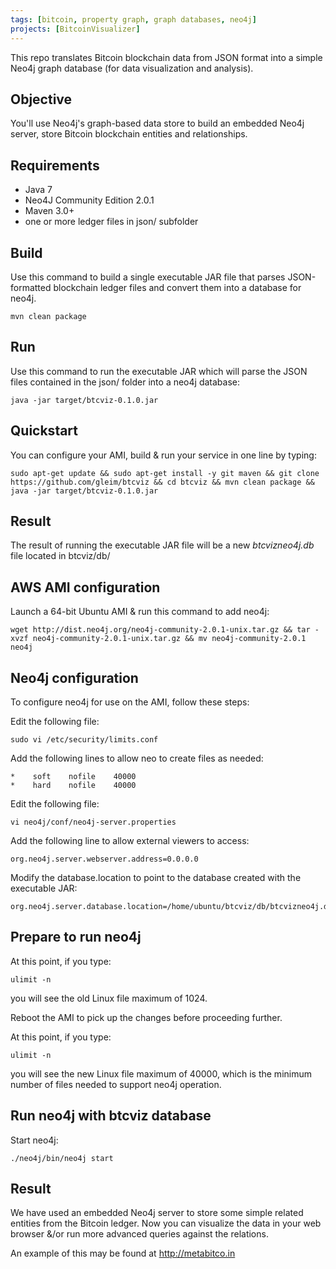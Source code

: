 ```yaml
---
tags: [bitcoin, property graph, graph databases, neo4j]
projects: [BitcoinVisualizer]
---
```


This repo translates Bitcoin blockchain data from JSON format into a simple Neo4j graph database (for data visualization and analysis).

Objective
---------

You'll use Neo4j's graph-based data store to build an embedded Neo4j server, store Bitcoin blockchain entities and relationships.

Requirements
------------

- Java 7
- Neo4J Community Edition 2.0.1
- Maven 3.0+
- one or more ledger files in json/ subfolder

Build
-----

Use this command to build a single executable JAR file that parses JSON-formatted blockchain ledger files and convert them into a database for neo4j.

```
mvn clean package 
```


Run
---

Use this command to run the executable JAR which will parse the JSON files contained in the json/ folder into a neo4j database:
```
java -jar target/btcviz-0.1.0.jar
```

Quickstart
----------

You can configure your AMI, build & run your service in one line by typing: 
```
sudo apt-get update && sudo apt-get install -y git maven && git clone https://github.com/gleim/btcviz && cd btcviz && mvn clean package && java -jar target/btcviz-0.1.0.jar
```


Result
------
The result of running the executable JAR file will be a new *btcvizneo4j.db* file located in btcviz/db/


AWS AMI configuration
---------------------

Launch a 64-bit Ubuntu AMI & run this command to add neo4j:

```
wget http://dist.neo4j.org/neo4j-community-2.0.1-unix.tar.gz && tar -xvzf neo4j-community-2.0.1-unix.tar.gz && mv neo4j-community-2.0.1 neo4j
```

Neo4j configuration
-------------------

To configure neo4j for use on the AMI, follow these steps:


Edit the following file:
```
sudo vi /etc/security/limits.conf
```

Add the following lines to allow neo to create files as needed:
```
*    soft    nofile    40000
*    hard    nofile    40000
```

Edit the following file:
```
vi neo4j/conf/neo4j-server.properties
```

Add the following line to allow external viewers to access:
```
org.neo4j.server.webserver.address=0.0.0.0
```

Modify the database.location to point to the database created with the executable JAR:
```
org.neo4j.server.database.location=/home/ubuntu/btcviz/db/btcvizneo4j.db
```

Prepare to run neo4j
--------------------

At this point, if you type:
```
ulimit -n
```
you will see the old Linux file maximum of 1024.


Reboot the AMI to pick up the changes before proceeding further.


At this point, if you type:
```
ulimit -n
```
you will see the new Linux file maximum of 40000, which is the minimum number of files needed to support neo4j operation.


Run neo4j with btcviz database
------------------------------

Start neo4j:
```
./neo4j/bin/neo4j start
```


Result
------

We have used an embedded Neo4j server to store some simple related entities from the Bitcoin ledger.  Now you can visualize the data in your web browser &/or run more advanced queries against the relations.

An example of this may be found at http://metabitco.in

